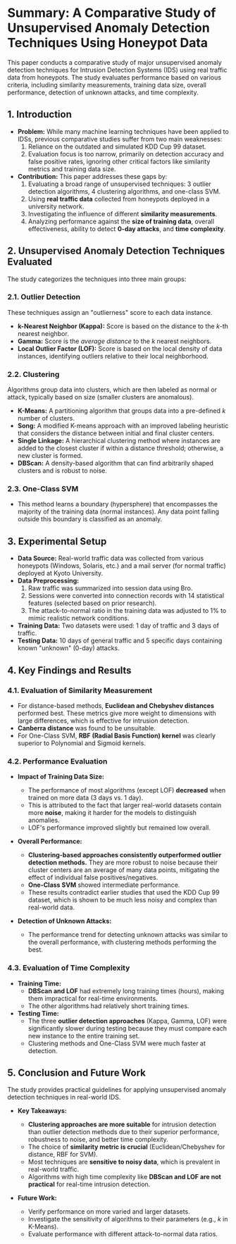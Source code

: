 # Summary: A Comparative Study of Unsupervised Anomaly Detection Techniques Using Honeypot Data

This paper conducts a comparative study of major unsupervised anomaly detection techniques for Intrusion Detection Systems (IDS) using real traffic data from honeypots. The study evaluates performance based on various criteria, including similarity measurements, training data size, overall performance, detection of unknown attacks, and time complexity.

## 1. Introduction

- **Problem:** While many machine learning techniques have been applied to IDSs, previous comparative studies suffer from two main weaknesses:
    1.  Reliance on the outdated and simulated KDD Cup 99 dataset.
    2.  Evaluation focus is too narrow, primarily on detection accuracy and false positive rates, ignoring other critical factors like similarity metrics and training data size.
- **Contribution:** This paper addresses these gaps by:
    1.  Evaluating a broad range of unsupervised techniques: 3 outlier detection algorithms, 4 clustering algorithms, and one-class SVM.
    2.  Using **real traffic data** collected from honeypots deployed in a university network.
    3.  Investigating the influence of different **similarity measurements**.
    4.  Analyzing performance against the **size of training data**, overall effectiveness, ability to detect **0-day attacks**, and **time complexity**.

## 2. Unsupervised Anomaly Detection Techniques Evaluated

The study categorizes the techniques into three main groups:

### 2.1. Outlier Detection

These techniques assign an "outlierness" score to each data instance.
- **k-Nearest Neighbor (Kappa):** Score is based on the distance to the *k*-th nearest neighbor.
- **Gamma:** Score is the *average distance* to the *k* nearest neighbors.
- **Local Outlier Factor (LOF):** Score is based on the local density of data instances, identifying outliers relative to their local neighborhood.

### 2.2. Clustering

Algorithms group data into clusters, which are then labeled as normal or attack, typically based on size (smaller clusters are anomalous).
- **K-Means:** A partitioning algorithm that groups data into a pre-defined *k* number of clusters.
- **Song:** A modified K-means approach with an improved labeling heuristic that considers the distance between initial and final cluster centers.
- **Single Linkage:** A hierarchical clustering method where instances are added to the closest cluster if within a distance threshold; otherwise, a new cluster is formed.
- **DBScan:** A density-based algorithm that can find arbitrarily shaped clusters and is robust to noise.

### 2.3. One-Class SVM

- This method learns a boundary (hypersphere) that encompasses the majority of the training data (normal instances). Any data point falling outside this boundary is classified as an anomaly.

## 3. Experimental Setup

- **Data Source:** Real-world traffic data was collected from various honeypots (Windows, Solaris, etc.) and a mail server (for normal traffic) deployed at Kyoto University.
- **Data Preprocessing:**
    1.  Raw traffic was summarized into session data using Bro.
    2.  Sessions were converted into connection records with 14 statistical features (selected based on prior research).
    3.  The attack-to-normal ratio in the training data was adjusted to 1% to mimic realistic network conditions.
- **Training Data:** Two datasets were used: 1 day of traffic and 3 days of traffic.
- **Testing Data:** 10 days of general traffic and 5 specific days containing known "unknown" (0-day) attacks.

## 4. Key Findings and Results

### 4.1. Evaluation of Similarity Measurement

- For distance-based methods, **Euclidean and Chebyshev distances** performed best. These metrics give more weight to dimensions with large differences, which is effective for intrusion detection.
- **Canberra distance** was found to be unsuitable.
- For One-Class SVM, **RBF (Radial Basis Function) kernel** was clearly superior to Polynomial and Sigmoid kernels.

### 4.2. Performance Evaluation

- **Impact of Training Data Size:**
    - The performance of most algorithms (except LOF) **decreased** when trained on more data (3 days vs. 1 day).
    - This is attributed to the fact that larger real-world datasets contain more **noise**, making it harder for the models to distinguish anomalies.
    - LOF's performance improved slightly but remained low overall.

- **Overall Performance:**
    - **Clustering-based approaches consistently outperformed outlier detection methods.** They are more robust to noise because their cluster centers are an average of many data points, mitigating the effect of individual false positives/negatives.
    - **One-Class SVM** showed intermediate performance.
    - These results contradict earlier studies that used the KDD Cup 99 dataset, which is shown to be much less noisy and complex than real-world data.

- **Detection of Unknown Attacks:**
    - The performance trend for detecting unknown attacks was similar to the overall performance, with clustering methods performing the best.

### 4.3. Evaluation of Time Complexity

- **Training Time:**
    - **DBScan and LOF** had extremely long training times (hours), making them impractical for real-time environments.
    - The other algorithms had relatively short training times.
- **Testing Time:**
    - The three **outlier detection approaches** (Kappa, Gamma, LOF) were significantly slower during testing because they must compare each new instance to the entire training set.
    - Clustering methods and One-Class SVM were much faster at detection.

## 5. Conclusion and Future Work

The study provides practical guidelines for applying unsupervised anomaly detection techniques in real-world IDS.

- **Key Takeaways:**
    - **Clustering approaches are more suitable** for intrusion detection than outlier detection methods due to their superior performance, robustness to noise, and better time complexity.
    - The choice of **similarity metric is crucial** (Euclidean/Chebyshev for distance, RBF for SVM).
    - Most techniques are **sensitive to noisy data**, which is prevalent in real-world traffic.
    - Algorithms with high time complexity like **DBScan and LOF are not practical** for real-time intrusion detection.

- **Future Work:**
    - Verify performance on more varied and larger datasets.
    - Investigate the sensitivity of algorithms to their parameters (e.g., *k* in K-Means).
    - Evaluate performance with different attack-to-normal data ratios.